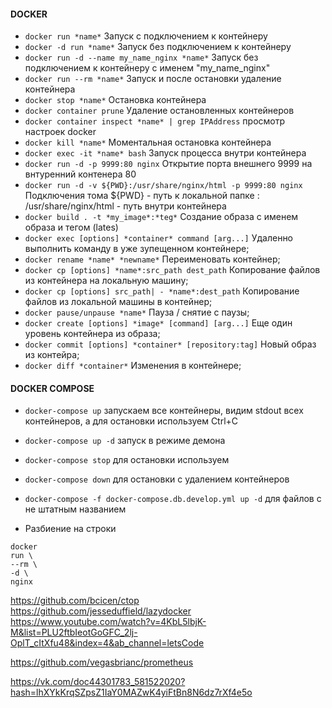 #### DOCKER
* ```docker run *name*```  Запуск с подключением к контейнеру 
* ```docker -d run *name*``` Запуск без подключением к контейнеру 
* ```docker run -d --name my_name_nginx *name*``` Запуск без подключением к контейнеру с именем "my_name_nginx"
* ```docker run --rm *name*``` Запуск и после остановки удаление контейнера 
* ```docker stop *name*``` Остановка контейнера 
* ```docker container prune``` Удаление остановленных контейнеров
* ```docker container inspect *name* | grep IPAddress``` просмотр настроек docker
* ```docker kill *name*``` Моментальная остановка контейнера 
* ```docker exec -it *name* bash``` Запуск процесса внутри контейнера
* ```docker run -d -p 9999:80 nginx``` Открытие порта внешнего 9999 на внтуренний контенера 80
* ```docker run -d -v ${PWD}:/usr/share/nginx/html -p 9999:80 nginx``` Подключения тома ${PWD} - путь к локальной папке : /usr/share/nginx/html - путь внутри контейнера
* ```docker build . -t *my_image*:*teg*``` Создание образа с именем образа и тегом (lates)
* ```docker exec [options] *container* command [arg...]```  Удаленно выполнить команду в уже зупещенном контейнере;
* ```docker rename *name* *newname*```  Переименовать контейнер;
* ```docker cp [options] *name*:src_path dest_path``` Копирование файлов из контейнера на локальную машину;
* ```docker cp [options] src_path| - *name*:dest_path``` Копирование файлов из локальной машины в контейнер;
* ```docker pause/unpause *name*``` Пауза / снятие с паузы; 
* ```docker create [options] *image* [command] [arg...]``` Еще один уровень контейнера из образа;
* ```docker commit [options] *container* [repository:tag]``` Новый образ из контейра;
* ```docker diff *container*``` Изменения в контейнере;
#### DOCKER COMPOSE
* ```docker-compose up```  запускаем все контейнеры, видим stdout всех контейнеров, а для остановки используем Ctrl+C 
* ```docker-compose up -d```  запуск в режиме демона  
* ```docker-compose stop```    для остановки используем  
* ```docker-compose down```   для остановки с удалением контейнеров   
* ```docker-compose -f docker-compose.db.develop.yml up -d``` для файлов с не штатным названием  


* Разбиение на строки
``` 
docker
run \
--rm \
-d \
nginx 
``` 

https://github.com/bcicen/ctop  
https://github.com/jesseduffield/lazydocker  
https://www.youtube.com/watch?v=4KbL5lbjK-M&list=PLU2ftbIeotGoGFC_2lj-OplT_cItXfu48&index=4&ab_channel=letsCode   
  
https://github.com/vegasbrianc/prometheus  
  
https://vk.com/doc44301783_581522020?hash=lhXYkKrqSZpsZ1IaY0MAZwK4yiFtBn8N6dz7rXf4e5o  
